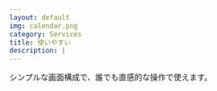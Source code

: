 ```yaml
---
layout: default
img: calendar.png
category: Services
title: 使いやすい
description: |
---
```

  シンプルな画面構成で、誰でも直感的な操作で使えます。